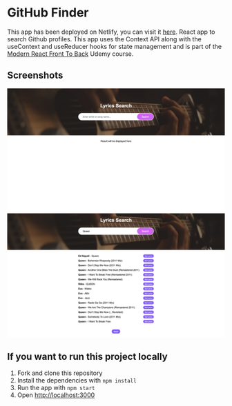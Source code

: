 # GitHub Finder

This app has been deployed on Netlify, you can visit it [here](https://github-finder123874.netlify.com).
React app to search Github profiles. This app uses the Context API along with the useContext and useReducer hooks for state management and is part of the [Modern React Front To Back](https://www.udemy.com/course/modern-react-front-to-back/) Udemy course.

## Screenshots

![Search results](https://github.com/jatanassian/lyrics-search-js/blob/master/images/screenshot1.png?raw=true)
![Profile page](https://github.com/jatanassian/lyrics-search-js/blob/master/images/screenshot2.png?raw=true)

## If you want to run this project locally

1. Fork and clone this repository
2. Install the dependencies with `npm install`
3. Run the app with `npm start`
4. Open [http://localhost:3000](http://localhost:3000)
